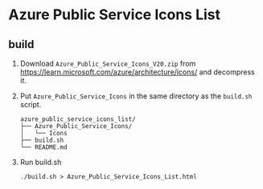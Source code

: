 # Azure Public Service Icons List

## build

1. Download `Azure_Public_Service_Icons_V20.zip` from https://learn.microsoft.com/azure/architecture/icons/ and decompress it.
2. Put `Azure_Public_Service_Icons` in the same directory as the `build.sh` script.

    ```
    azure_public_service_icons_list/
    ├── Azure_Public_Service_Icons/
    │   └── Icons
    ├── build.sh
    └── README.md
    ```
3. Run build.sh

    ```
    ./build.sh > Azure_Public_Service_Icons_List.html
    ```

